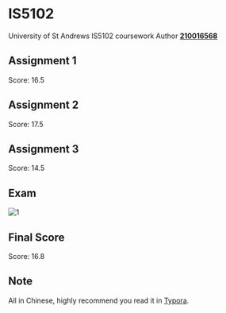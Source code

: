 # IS5102
University of St Andrews IS5102 coursework
Author **[210016568](mailto:zg34@st-andrews.ac.uk)**
## Assignment 1
Score: 16.5

## Assignment 2
Score: 17.5

## Assignment 3
Score: 14.5

## Exam
![1](http://latex.codecogs.com/svg.latex?(16.5+17.5+14.5)\div3\times0.6+0.4x=16.8)


## Final Score
Score: 16.8

## Note
All in Chinese, highly recommend you read it in [Typora](https://s4.ax1x.com/2021/12/07/oyHass.png).
